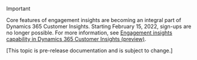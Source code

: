 
> [!IMPORTANT]
> Core features of engagement insights are becoming an integral part of Dynamics 365 Customer Insights. Starting February 15, 2022, sign-ups are no longer possible. For more information, see [Engagement insights capability in Dynamics 365 Customer Insights (preview)](../index.yml).

[This topic is pre-release documentation and is subject to change.]
